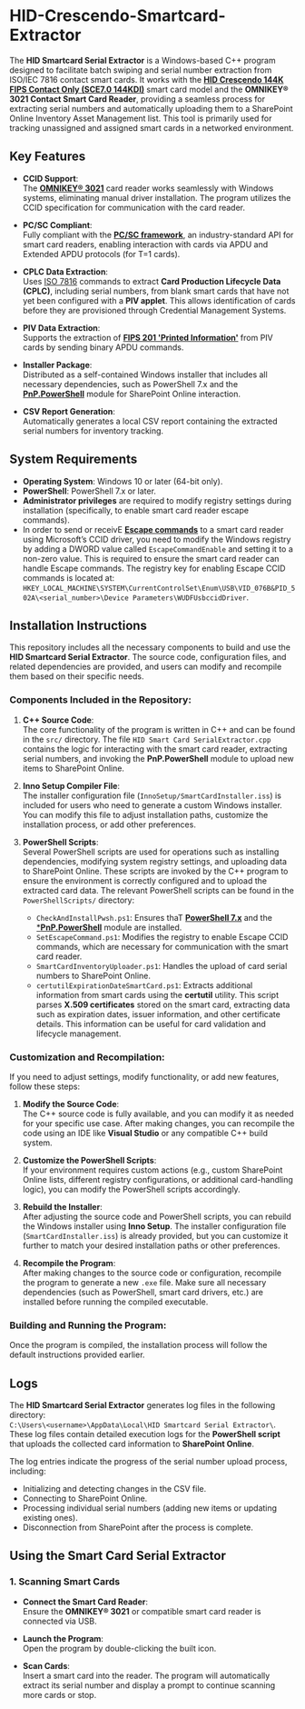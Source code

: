 # HID-Crescendo-Smartcard-Extractor

The **HID Smartcard Serial Extractor** is a Windows-based C++ program designed to facilitate batch swiping and serial number extraction from ISO/IEC 7816 contact smart cards. It works with the [**HID Crescendo 144K FIPS Contact Only (SCE7.0 144KDI)**](https://www.hidglobal.com/products/crescendo) smart card model and the **OMNIKEY® 3021 Contact Smart Card Reader**, providing a seamless process for extracting serial numbers and automatically uploading them to a SharePoint Online Inventory Asset Management list. This tool is primarily used for tracking unassigned and assigned smart cards in a networked environment.

## Key Features

- **CCID Support**:  
  The [**OMNIKEY® 3021**](https://www.hidglobal.com/products/omnikey-3021) card reader works seamlessly with Windows systems, eliminating manual driver installation. The program utilizes the CCID specification for communication with the card reader.

- **PC/SC Compliant**:  
  Fully compliant with the [**PC/SC framework**](https://learn.microsoft.com/en-us/windows/win32/api/winscard/), an industry-standard API for smart card readers, enabling interaction with cards via APDU and Extended APDU protocols (for T=1 cards).

- **CPLC Data Extraction**:  
  Uses [ISO 7816](https://www.iso.org/obp/ui/#iso:std:79893:en) commands to extract **Card Production Lifecycle Data (CPLC)**, including serial numbers, from blank smart cards that have not yet been configured with a **PIV applet**. This allows identification of cards before they are provisioned through Credential Management Systems.

- **PIV Data Extraction**:  
  Supports the extraction of [**FIPS 201 'Printed Information'**](https://csrc.nist.gov/pubs/sp/800/73/pt1/5/final) from PIV cards by sending binary APDU commands.

- **Installer Package**:  
  Distributed as a self-contained Windows installer that includes all necessary dependencies, such as PowerShell 7.x and the [**PnP.PowerShell**](https://pnp.github.io/powershell/) module for SharePoint Online interaction.

- **CSV Report Generation**:  
  Automatically generates a local CSV report containing the extracted serial numbers for inventory tracking.

## System Requirements

- **Operating System**: Windows 10 or later (64-bit only).
- **PowerShell**: PowerShell 7.x or later.
- **Administrator privileges** are required to modify registry settings during installation (specifically, to enable smart card reader escape commands).
- In order to send or receivE [**Escape commands**](https://www.hidglobal.com/documents/omnikey-contact-smart-card-readers-software-developer-guide) to a smart card reader using Microsoft’s CCID driver, you need to modify the Windows registry by adding a DWORD value called `EscapeCommandEnable` and setting it to a non-zero value. This is required to ensure the smart card reader can handle Escape commands. The registry key for enabling Escape CCID commands is located at:  
  `HKEY_LOCAL_MACHINE\SYSTEM\CurrentControlSet\Enum\USB\VID_076B&PID_502A\<serial_number>\Device Parameters\WUDFUsbccidDriver`.

## Installation Instructions

This repository includes all the necessary components to build and use the **HID Smartcard Serial Extractor**. The source code, configuration files, and related dependencies are provided, and users can modify and recompile them based on their specific needs.

### Components Included in the Repository:

1. **C++ Source Code**:  
   The core functionality of the program is written in C++ and can be found in the `src/` directory. The file `HID Smart Card SerialExtractor.cpp` contains the logic for interacting with the smart card reader, extracting serial numbers, and invoking the **PnP.PowerShell** module to upload new items to SharePoint Online.

2. **Inno Setup Compiler File**:  
   The installer configuration file (`InnoSetup/SmartCardInstaller.iss`) is included for users who need to generate a custom Windows installer. You can modify this file to adjust installation paths, customize the installation process, or add other preferences.

3. **PowerShell Scripts**:  
   Several PowerShell scripts are used for operations such as installing dependencies, modifying system registry settings, and uploading data to SharePoint Online. These scripts are invoked by the C++ program to ensure the environment is correctly configured and to upload the extracted card data. The relevant PowerShell scripts can be found in the `PowerShellScripts/` directory:
   - `CheckAndInstallPwsh.ps1`: Ensures thaT [**PowerShell 7.x**](https://github.com/PowerShell/PowerShell/releases) and the [***PnP.PowerShell**](https://pnp.github.io/powershell/) module are installed.
   - `SetEscapeCommand.ps1`: Modifies the registry to enable Escape CCID commands, which are necessary for communication with the smart card reader.
   - `SmartCardInventoryUploader.ps1`: Handles the upload of card serial numbers to SharePoint Online.
   - `certutilExpirationDateSmartCard.ps1`: Extracts additional information from smart cards using the **certutil** utility. This script parses **X.509 certificates** stored on the smart card, extracting data such as expiration dates, issuer information, and other certificate details. This information can be useful for card validation and lifecycle management.

### Customization and Recompilation:

If you need to adjust settings, modify functionality, or add new features, follow these steps:

1. **Modify the Source Code**:  
   The C++ source code is fully available, and you can modify it as needed for your specific use case. After making changes, you can recompile the code using an IDE like **Visual Studio** or any compatible C++ build system.

2. **Customize the PowerShell Scripts**:  
   If your environment requires custom actions (e.g., custom SharePoint Online lists, different registry configurations, or additional card-handling logic), you can modify the PowerShell scripts accordingly.

3. **Rebuild the Installer**:  
   After adjusting the source code and PowerShell scripts, you can rebuild the Windows installer using **Inno Setup**. The installer configuration file (`SmartCardInstaller.iss`) is already provided, but you can customize it further to match your desired installation paths or other preferences.

4. **Recompile the Program**:  
   After making changes to the source code or configuration, recompile the program to generate a new `.exe` file. Make sure all necessary dependencies (such as PowerShell, smart card drivers, etc.) are installed before running the compiled executable.

### Building and Running the Program:

Once the program is compiled, the installation process will follow the default instructions provided earlier.

## Logs

The **HID Smartcard Serial Extractor** generates log files in the following directory:  
`C:\Users\<username>\AppData\Local\HID Smartcard Serial Extractor\`. These log files contain detailed execution logs for the **PowerShell script** that uploads the collected card information to **SharePoint Online**.

The log entries indicate the progress of the serial number upload process, including:
- Initializing and detecting changes in the CSV file.
- Connecting to SharePoint Online.
- Processing individual serial numbers (adding new items or updating existing ones).
- Disconnection from SharePoint after the process is complete.


## Using the Smart Card Serial Extractor

### 1. Scanning Smart Cards

- **Connect the Smart Card Reader**:  
  Ensure the **OMNIKEY® 3021** or compatible smart card reader is connected via USB.

- **Launch the Program**:  
  Open the program by double-clicking the built icon.

- **Scan Cards**:  
  Insert a smart card into the reader. The program will automatically extract its serial number and display a prompt to continue scanning more cards or stop.
